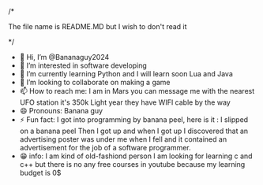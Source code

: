 /* 

  The file name is README.MD but I wish to don't read it

*/


- 👋 Hi, I’m @Bananaguy2024
- 👀 I’m interested in software developing
- 🌱 I’m currently learning Python and I will learn soon Lua and Java
- 💞️ I’m looking to collaborate on making a game
- 📫 How to reach me: I am in Mars you can message me with the nearest UFO station it's 350k Light year they have WIFI cable by the way
- 😄 Pronouns: Banana guy
- ⚡ Fun fact: I got into programming by banana peel, here is it : I slipped on a banana peel
      Then I got up and when I got up I discovered that an advertising poster was under me when I fell and it contained an advertisement for the job of a software programmer.
- 😁 info: I am kind of old-fashiond person I am looking for learning c and c++ but there is no any free courses in youtube because my learning budget is 0$

<!---
Bananaguy2024/Bananaguy2024 is a ✨ special ✨ repository because its `README.md` (this file) appears on your GitHub profile.
You can click the Preview link to take a look at your changes.
--->

